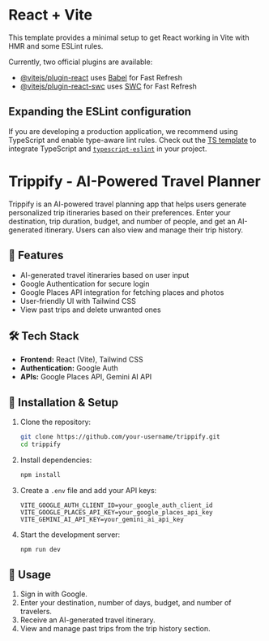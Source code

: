 # React + Vite

This template provides a minimal setup to get React working in Vite with HMR and some ESLint rules.

Currently, two official plugins are available:

- [@vitejs/plugin-react](https://github.com/vitejs/vite-plugin-react/blob/main/packages/plugin-react/README.md) uses [Babel](https://babeljs.io/) for Fast Refresh
- [@vitejs/plugin-react-swc](https://github.com/vitejs/vite-plugin-react-swc) uses [SWC](https://swc.rs/) for Fast Refresh

## Expanding the ESLint configuration

If you are developing a production application, we recommend using TypeScript and enable type-aware lint rules. Check out the [TS template](https://github.com/vitejs/vite/tree/main/packages/create-vite/template-react-ts) to integrate TypeScript and [`typescript-eslint`](https://typescript-eslint.io) in your project.


# Trippify - AI-Powered Travel Planner

Trippify is an AI-powered travel planning app that helps users generate personalized trip itineraries based on their preferences. Enter your destination, trip duration, budget, and number of people, and get an AI-generated itinerary. Users can also view and manage their trip history.

## 🚀 Features
- AI-generated travel itineraries based on user input
- Google Authentication for secure login
- Google Places API integration for fetching places and photos
- User-friendly UI with Tailwind CSS
- View past trips and delete unwanted ones

## 🛠️ Tech Stack
- **Frontend:** React (Vite), Tailwind CSS
- **Authentication:** Google Auth
- **APIs:** Google Places API, Gemini AI API

## 📌 Installation & Setup

1. Clone the repository:
   ```sh
   git clone https://github.com/your-username/trippify.git
   cd trippify
   ```

2. Install dependencies:
   ```sh
   npm install
   ```

3. Create a `.env` file and add your API keys:
   ```env
   VITE_GOOGLE_AUTH_CLIENT_ID=your_google_auth_client_id
   VITE_GOOGLE_PLACES_API_KEY=your_google_places_api_key
   VITE_GEMINI_AI_API_KEY=your_gemini_ai_api_key
   ```

4. Start the development server:
   ```sh
   npm run dev
   ```


## 📖 Usage
1. Sign in with Google.
2. Enter your destination, number of days, budget, and number of travelers.
3. Receive an AI-generated travel itinerary.
4. View and manage past trips from the trip history section.


